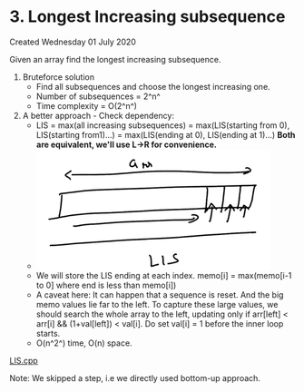 # 3. Longest Increasing subsequence

Created Wednesday 01 July 2020

Given an array find the longest increasing subsequence.

1. Bruteforce solution
   - Find all subsequences and choose the longest increasing one.
   - Number of subsequences = 2^n^
   - Time complexity = O(2^n^)
2. A better approach - Check dependency:
   - LIS = max(all increasing subsequences) = max(LIS(starting from 0), LIS(starting from1)...) = max(LIS(ending at 0), LIS(ending at 1)...) **Both are equivalent, we'll use L->R for convenience.**
   - ![](/assets/3._Longest_Increasing_subsequence-image-1.png)
   - We will store the LIS ending at each index. memo[i] = max(memo[i-1 to 0] where end is less than memo[i])
   - A caveat here: It can happen that a sequence is reset. And the big memo values lie far to the left. To capture these large values, we should search the whole array to the left, updating only if arr[left] < arr[i] && (1+val[left]) < val[i]. Do set val[i] = 1 before the inner loop starts.
   - O(n^2^) time, O(n) space.

[LIS.cpp](3._Longest_Increasing_subsequence/LIS.cpp)

Note: We skipped a step, i.e we directly used bottom-up approach.
